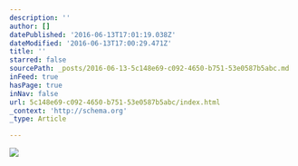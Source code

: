 ```yaml
---
description: ''
author: []
datePublished: '2016-06-13T17:01:19.038Z'
dateModified: '2016-06-13T17:00:29.471Z'
title: ''
starred: false
sourcePath: _posts/2016-06-13-5c148e69-c092-4650-b751-53e0587b5abc.md
inFeed: true
hasPage: true
inNav: false
url: 5c148e69-c092-4650-b751-53e0587b5abc/index.html
_context: 'http://schema.org'
_type: Article

---
```

![](https://the-grid-user-content.s3-us-west-2.amazonaws.com/eeb81750-745c-444b-86ab-fa9107d09e7b.jpg)